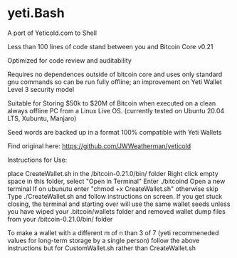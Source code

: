 # yeti.Bash
A port of Yeticold.com to Shell 

Less than 100 lines of code stand between you and Bitcoin Core v0.21

Optimized for code review and auditability

Requires no dependences outside of bitcoin core and uses only standard gnu commands so can be run fully offline; an improvement on Yeti Wallet Level 3 security model

Suitable for Storing $50k to $20M of Bitcoin when executed on a clean always offline PC from a Linux Live OS.  (currently tested on Ubuntu 20.04 LTS, Xubuntu, Manjaro)

Seed words are backed up in a format 100% compatible with Yeti Wallets

Find original here: https://github.com/JWWeatherman/yeticold

Instructions for Use:

place CreateWallet.sh in the /bitcoin-0.21.0/bin/ folder
Right click empty space in this folder, select "Open in Terminal"
Enter ./bitcoind
Open a new terminal
If on ubunutu enter "chmod +x CreateWallet.sh" otherwise skip
Type ./CreateWallet.sh and follow instructions on screen.
If you get stuck closing, the terminal and starting over will use the same wallet seeds unless you have wiped your .bitcoin/wallets folder and removed wallet dump files from your /bitcoin-0.21.0/bin/ folder

To make a wallet with a different m of n than 3 of 7 (yeti recommeneded values for long-term storage by a single person) follow the above instructions but for CustomWallet.sh rather than CreateWallet.sh
